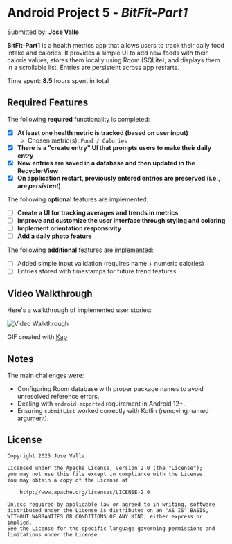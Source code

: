 # Android Project 5 - *BitFit-Part1*

Submitted by: **Jose Valle**

**BitFit-Part1** is a health metrics app that allows users to track their daily food intake and calories. It provides a simple UI to add new foods with their calorie values, stores them locally using Room (SQLite), and displays them in a scrollable list. Entries are persistent across app restarts.

Time spent: **8.5** hours spent in total

## Required Features

The following **required** functionality is completed:

- [x] **At least one health metric is tracked (based on user input)**
    - Chosen metric(s): `Food / Calories`
- [x] **There is a "create entry" UI that prompts users to make their daily entry**
- [x] **New entries are saved in a database and then updated in the RecyclerView**
- [x] **On application restart, previously entered entries are preserved (i.e., are *persistent*)**

The following **optional** features are implemented:

- [ ] **Create a UI for tracking averages and trends in metrics**
- [ ] **Improve and customize the user interface through styling and coloring**
- [ ] **Implement orientation responsivity**
- [ ] **Add a daily photo feature**

The following **additional** features are implemented:

- [ ] Added simple input validation (requires name + numeric calories)
- [ ] Entries stored with timestamps for future trend features

## Video Walkthrough

Here's a walkthrough of implemented user stories:

<img src='bitFitWalkthrough.gif' title='Video Walkthrough' width='' alt='Video Walkthrough' />

GIF created with [Kap](https://getkap.co/)

## Notes

The main challenges were:
- Configuring Room database with proper package names to avoid unresolved reference errors.
- Dealing with `android:exported` requirement in Android 12+.
- Ensuring `submitList` worked correctly with Kotlin (removing named argument).

## License

    Copyright 2025 Jose Valle

    Licensed under the Apache License, Version 2.0 (the "License");
    you may not use this file except in compliance with the License.
    You may obtain a copy of the License at

        http://www.apache.org/licenses/LICENSE-2.0

    Unless required by applicable law or agreed to in writing, software
    distributed under the License is distributed on an "AS IS" BASIS,
    WITHOUT WARRANTIES OR CONDITIONS OF ANY KIND, either express or implied.
    See the License for the specific language governing permissions and
    limitations under the License.
